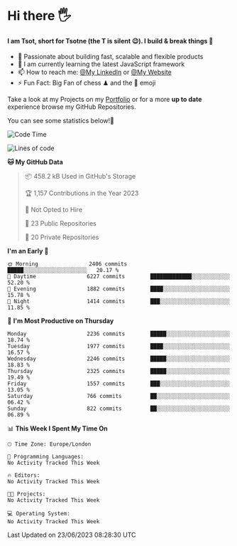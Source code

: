# Hi there :raised_hand_with_fingers_splayed:
#### I am Tsot, short for Tsotne (the T is silent :wink:). I build & break things :space_invader:
- :telescope: Passionate about building fast, scalable and flexible products
- :seedling: I am currently learning the latest JavaScript framework 
- :mailbox: How to reach me: [@My LinkedIn](https://www.linkedin.com/in/tsotne-gvadzabia/) or [@My Website](https://tsotne.co.uk/contact)
- :zap: Fun Fact: Big Fan of chess ♟ and the 👾 emoji

Take a look at my Projects on my [Portfolio](https://tsotne.co.uk/) or for a more **up to date** experience browse my GitHub Repositories.

You can see some statistics below!:space_invader:
<!--START_SECTION:waka-->
![Code Time](http://img.shields.io/badge/Code%20Time-761%20hrs%202%20mins-blue)

![Lines of code](https://img.shields.io/badge/From%20Hello%20World%20I%27ve%20Written-6.2%20million%20lines%20of%20code-blue)

**🐱 My GitHub Data** 

> 📦 458.2 kB Used in GitHub's Storage 
 > 
> 🏆 1,157 Contributions in the Year 2023
 > 
> 🚫 Not Opted to Hire
 > 
> 📜 23 Public Repositories 
 > 
> 🔑 20 Private Repositories 
 > 
**I'm an Early 🐤** 

```text
🌞 Morning                2406 commits        █████░░░░░░░░░░░░░░░░░░░░   20.17 % 
🌆 Daytime                6227 commits        █████████████░░░░░░░░░░░░   52.20 % 
🌃 Evening                1882 commits        ████░░░░░░░░░░░░░░░░░░░░░   15.78 % 
🌙 Night                  1414 commits        ███░░░░░░░░░░░░░░░░░░░░░░   11.85 % 
```
📅 **I'm Most Productive on Thursday** 

```text
Monday                   2236 commits        █████░░░░░░░░░░░░░░░░░░░░   18.74 % 
Tuesday                  1977 commits        ████░░░░░░░░░░░░░░░░░░░░░   16.57 % 
Wednesday                2246 commits        █████░░░░░░░░░░░░░░░░░░░░   18.83 % 
Thursday                 2325 commits        █████░░░░░░░░░░░░░░░░░░░░   19.49 % 
Friday                   1557 commits        ███░░░░░░░░░░░░░░░░░░░░░░   13.05 % 
Saturday                 766 commits         ██░░░░░░░░░░░░░░░░░░░░░░░   06.42 % 
Sunday                   822 commits         ██░░░░░░░░░░░░░░░░░░░░░░░   06.89 % 
```


📊 **This Week I Spent My Time On** 

```text
🕑︎ Time Zone: Europe/London

💬 Programming Languages: 
No Activity Tracked This Week

🔥 Editors: 
No Activity Tracked This Week

🐱‍💻 Projects: 
No Activity Tracked This Week

💻 Operating System: 
No Activity Tracked This Week
```


 Last Updated on 23/06/2023 08:28:30 UTC
<!--END_SECTION:waka-->
